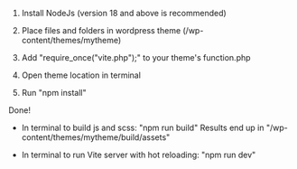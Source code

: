 1. Install NodeJs (version 18 and above is recommended)

2. Place files and folders in wordpress theme (/wp-content/themes/mytheme)

3. Add "require_once("vite.php");" to your theme's function.php

5. Open theme location in terminal

6. Run "npm install"

Done!

- In terminal to build js and scss: "npm run build"
Results end up in "/wp-content/themes/mytheme/build/assets"

- In terminal to run Vite server with hot reloading: "npm run dev"